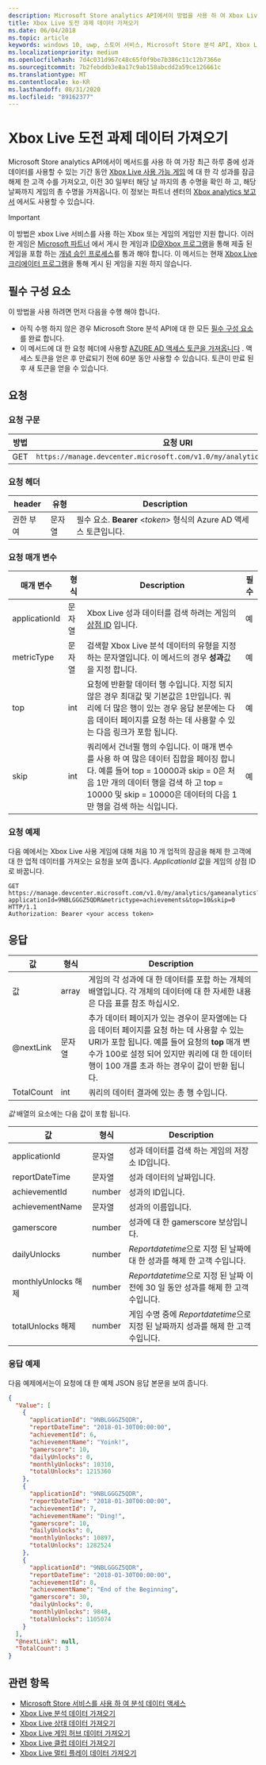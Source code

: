 ```yaml
---
description: Microsoft Store analytics API에서이 방법을 사용 하 여 Xbox Live 성과 데이터를 가져옵니다.
title: Xbox Live 도전 과제 데이터 가져오기
ms.date: 06/04/2018
ms.topic: article
keywords: windows 10, uwp, 스토어 서비스, Microsoft Store 분석 API, Xbox Live 분석, 성과
ms.localizationpriority: medium
ms.openlocfilehash: 7d4c031d967c48c65f0f9be7b386c11c12b7366e
ms.sourcegitcommit: 7b2febddb3e8a17c9ab158abcdd2a59ce126661c
ms.translationtype: MT
ms.contentlocale: ko-KR
ms.lasthandoff: 08/31/2020
ms.locfileid: "89162377"
---
```

# <a name="get-xbox-live-achievements-data"></a>Xbox Live 도전 과제 데이터 가져오기

Microsoft Store analytics API에서이 메서드를 사용 하 여 가장 최근 하루 중에 성과 데이터를 사용할 수 있는 기간 동안 [Xbox Live 사용 가능 게임](/gaming/xbox-live/index.md) 에 대 한 각 성과를 잠금 해제 한 고객 수를 가져오고, 이전 30 일부터 해당 날 까지의 총 수명을 확인 하 고, 해당 날짜까지 게임의 총 수명을 가져옵니다. 이 정보는 파트너 센터의 [Xbox analytics 보고서](../publish/xbox-analytics-report.md) 에서도 사용할 수 있습니다.

> [!IMPORTANT]
> 이 방법은 xbox Live 서비스를 사용 하는 Xbox 또는 게임의 게임만 지원 합니다. 이러한 게임은 [Microsoft 파트너](/gaming/xbox-live/developer-program-overview.md#microsoft-partners) 에서 게시 한 게임과 [ ID@Xbox 프로그램](/gaming/xbox-live/developer-program-overview.md#id)을 통해 제출 된 게임을 포함 하는 [개념 승인 프로세스](../gaming/concept-approval.md)를 통과 해야 합니다. 이 메서드는 현재 [Xbox Live 크리에이터 프로그램](/gaming/xbox-live/get-started-with-creators/get-started-with-xbox-live-creators.md)을 통해 게시 된 게임을 지원 하지 않습니다.

## <a name="prerequisites"></a>필수 구성 요소

이 방법을 사용 하려면 먼저 다음을 수행 해야 합니다.

* 아직 수행 하지 않은 경우 Microsoft Store 분석 API에 대 한 모든 [필수 구성 요소](access-analytics-data-using-windows-store-services.md#prerequisites) 를 완료 합니다.
* 이 메서드에 대 한 요청 헤더에 사용할 [AZURE AD 액세스 토큰을 가져옵니다](access-analytics-data-using-windows-store-services.md#obtain-an-azure-ad-access-token) . 액세스 토큰을 얻은 후 만료되기 전에 60분 동안 사용할 수 있습니다. 토큰이 만료 된 후 새 토큰을 얻을 수 있습니다.

## <a name="request"></a>요청


### <a name="request-syntax"></a>요청 구문

| 방법 | 요청 URI       |
|--------|----------------------|
| GET    | ```https://manage.devcenter.microsoft.com/v1.0/my/analytics/gameanalytics``` |


### <a name="request-header"></a>요청 헤더

| header        | 유형   | Description                                                                 |
|---------------|--------|-----------------------------------------------------------------------------|
| 권한 부여 | 문자열 | 필수 요소. **Bearer** &lt;*token*&gt; 형식의 Azure AD 액세스 토큰입니다. |


### <a name="request-parameters"></a>요청 매개 변수


| 매개 변수        | 형식   |  Description      |  필수  
|---------------|--------|---------------|------|
| applicationId | 문자열 | Xbox Live 성과 데이터를 검색 하려는 게임의 [상점 ID](in-app-purchases-and-trials.md#store-ids) 입니다.  |  예  |
| metricType | 문자열 | 검색할 Xbox Live 분석 데이터의 유형을 지정 하는 문자열입니다. 이 메서드의 경우 **성과**값을 지정 합니다.  |  예  |
| top | int | 요청에 반환할 데이터 행 수입니다. 지정 되지 않은 경우 최대값 및 기본값은 1만입니다. 쿼리에 더 많은 행이 있는 경우 응답 본문에는 다음 데이터 페이지를 요청 하는 데 사용할 수 있는 다음 링크가 포함 됩니다. |  예  |
| skip | int | 쿼리에서 건너뛸 행의 수입니다. 이 매개 변수를 사용 하 여 많은 데이터 집합을 페이징 합니다. 예를 들어 top = 10000과 skip = 0은 처음 1만 개의 데이터 행을 검색 하 고 top = 10000 및 skip = 10000은 데이터의 다음 1만 행을 검색 하는 식입니다. |  예  |


### <a name="request-example"></a>요청 예제

다음 예에서는 Xbox Live 사용 게임에 대해 처음 10 개 업적의 잠금을 해제 한 고객에 대 한 업적 데이터를 가져오는 요청을 보여 줍니다. *ApplicationId* 값을 게임의 상점 ID로 바꿉니다.


```syntax
GET https://manage.devcenter.microsoft.com/v1.0/my/analytics/gameanalytics?applicationId=9NBLGGGZ5QDR&metrictype=achievements&top=10&skip=0 HTTP/1.1
Authorization: Bearer <your access token>
```

## <a name="response"></a>응답

| 값      | 형식   | Description                  |
|------------|--------|-------------------------------------------------------|
| 값      | array  | 게임의 각 성과에 대 한 데이터를 포함 하는 개체의 배열입니다. 각 개체의 데이터에 대 한 자세한 내용은 다음 표를 참조 하십시오.                                                                                                                      |
| @nextLink  | 문자열 | 추가 데이터 페이지가 있는 경우이 문자열에는 다음 데이터 페이지를 요청 하는 데 사용할 수 있는 URI가 포함 됩니다. 예를 들어 요청의 **top** 매개 변수가 100로 설정 되어 있지만 쿼리에 대 한 데이터 행이 100 개를 초과 하는 경우이 값이 반환 됩니다. |
| TotalCount | int    | 쿼리의 데이터 결과에 있는 총 행 수입니다.  |


*값* 배열의 요소에는 다음 값이 포함 됩니다.

| 값               | 형식   | Description                           |
|---------------------|--------|-------------------------------------------|
| applicationId       | 문자열 | 성과 데이터를 검색 하는 게임의 저장소 ID입니다.     |
| reportDateTime     | 문자열 |  성과 데이터의 날짜입니다.    |
| achievementId          | number |  성과의 ID입니다. |
| achievementName           | 문자열 | 성과의 이름입니다.  |
| gamerscore           | number |  성과에 대 한 gamerscore 보상입니다.  |
| dailyUnlocks           | number |  *Reportdatetime*으로 지정 된 날짜에 대 한 성과를 해제 한 고객 수입니다.  |
| monthlyUnlocks 해제              | number |  *Reportdatetime*으로 지정 된 날짜 이전에 30 일 동안 성과를 해제 한 고객 수입니다.   |
| totalUnlocks 해제 | number |  게임 수명 중에 *Reportdatetime*으로 지정 된 날짜까지 성과를 해제 한 고객 수입니다.   |


### <a name="response-example"></a>응답 예제

다음 예제에서는이 요청에 대 한 예제 JSON 응답 본문을 보여 줍니다.

```json
{
  "Value": [
    {
      "applicationId": "9NBLGGGZ5QDR",
      "reportDateTime": "2018-01-30T00:00:00",
      "achievementId": 6,
      "achievementName": "Yoink!",
      "gamerscore": 10,
      "dailyUnlocks": 0,
      "monthlyUnlocks": 10310,
      "totalUnlocks": 1215360
    },
    {
      "applicationId": "9NBLGGGZ5QDR",
      "reportDateTime": "2018-01-30T00:00:00",
      "achievementId": 7,
      "achievementName": "Ding!",
      "gamerscore": 10,
      "dailyUnlocks": 0,
      "monthlyUnlocks": 10897,
      "totalUnlocks": 1282524
    },
    {
      "applicationId": "9NBLGGGZ5QDR",
      "reportDateTime": "2018-01-30T00:00:00",
      "achievementId": 8,
      "achievementName": "End of the Beginning",
      "gamerscore": 30,
      "dailyUnlocks": 0,
      "monthlyUnlocks": 9848,
      "totalUnlocks": 1105074
    }
  ],
  "@nextLink": null,
  "TotalCount": 3
}
```

## <a name="related-topics"></a>관련 항목

* [Microsoft Store 서비스를 사용 하 여 분석 데이터 액세스](access-analytics-data-using-windows-store-services.md)
* [Xbox Live 분석 데이터 가져오기](get-xbox-live-analytics.md)
* [Xbox Live 상태 데이터 가져오기](get-xbox-live-health-data.md)
* [Xbox Live 게임 허브 데이터 가져오기](get-xbox-live-game-hub-data.md)
* [Xbox Live 클럽 데이터 가져오기](get-xbox-live-club-data.md)
* [Xbox Live 멀티 플레이 데이터 가져오기](get-xbox-live-multiplayer-data.md)